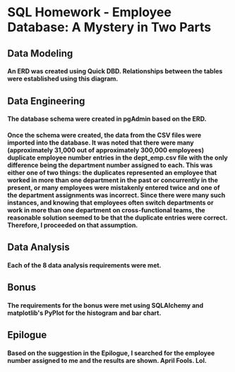 # SQL Homework - Employee Database: A Mystery in Two Parts

## Data Modeling
#### An ERD was created using Quick DBD. Relationships between the tables were established using this diagram.

## Data Engineering
#### The database schema were created in pgAdmin based on the ERD.

#### Once the schema were created, the data from the CSV files were imported into the database. It was noted that there were many (approximately 31,000 out of approximately 300,000 employees) duplicate employee number entries in the dept_emp.csv file with the only difference being the department number assigned to each. This was either one of two things: the duplicates represented an employee that worked in more than one department in the past or concurrently in the present, or many employees were mistakenly entered twice and one of the department assignments was incorrect. Since there were many such instances, and knowing that employees often switch departments or work in more than one department on cross-functional teams, the reasonable solution seemed to be that the duplicate entries were correct. Therefore, I proceeded on that assumption.

## Data Analysis
#### Each of the 8 data analysis requirements were met.

## Bonus
#### The requirements for the bonus were met using SQLAlchemy and matplotlib's PyPlot for the histogram and bar chart.

## Epilogue
#### Based on the suggestion in the Epilogue, I searched for the employee number assigned to me and the results are shown. April Fools. Lol.
